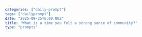 ```yaml
---
categories: ["daily-prompt"]
tags: ["dailyprompt"]
date: "2025-09-25T6:00:00Z"
title: "What is a time you felt a strong sense of community?"
type: "prompts"
---
```

